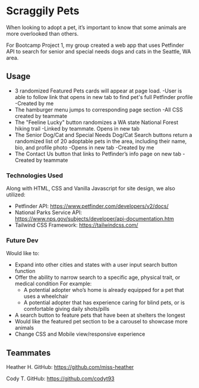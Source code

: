 # Scraggily Pets

When looking to adopt a pet, it’s important to know that some animals are more overlooked than others.

For Bootcamp Project 1, my group created a web app that uses Petfinder API to search for senior and special needs dogs and cats in the Seattle, WA area.

## Usage

* 3 randomized Featured Pets cards will appear at page load.
    -User is able to follow link that opens in new tab to find pet's full Petfinder profile
    -Created by me
* The hamburger menu jumps to corresponding page section
    -All CSS created by teammate
* The "Feeline Lucky" button randomizes a WA state National Forest hiking trail
    -Linked by teammate. Opens in new tab
* The Senior Dog/Cat and Special Needs Dog/Cat Search buttons return a randomized list of 20 adoptable pets in the area, including their name, bio, and profile photo
    -Opens in new tab
    -Created by me
* The Contact Us button that links to Petfinder’s info page on new tab
    -Created by teammate

### Technologies Used

Along with HTML, CSS and Vanilla Javascript for site design, we also utilized:

* Petfinder API:
    <https://www.petfinder.com/developers/v2/docs/>
* National Parks Service API:
    <https://www.nps.gov/subjects/developer/api-documentation.htm>
* Tailwind CSS Framework:
    <https://tailwindcss.com/>

### Future Dev

Would like to:

* Expand into other cities and states with a user input search button function
* Offer the ability to narrow search to a specific age, physical trait, or medical condition
    For example:
  * A potential adopter who’s home is already equipped for a pet that uses a wheelchair
  * A potential adopter that has experience caring for blind pets, or is comfortable giving daily shots/pills
* A search button to feature pets that have been at shelters the longest
* Would like the featured pet section to be a carousel to showcase more animals
* Change CSS and Mobile view/responsive experience

## Teammates

Heather H.
GitHub: <https://github.com/miss-heather>

Cody T.
GitHub: <https://github.com/codyt93>